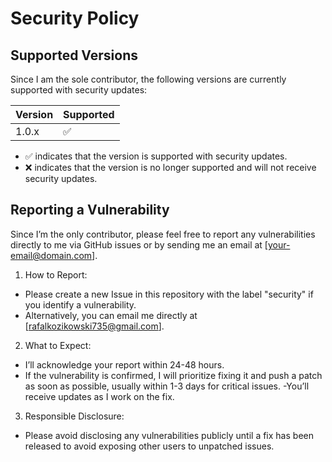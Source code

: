 # Security Policy

## Supported Versions

Since I am the sole contributor, the following versions are currently supported with security updates:

| Version | Supported          |
| ------- | ------------------ |
| 1.0.x   | :white_check_mark: |

- :white_check_mark: indicates that the version is supported with security updates.
- :x: indicates that the version is no longer supported and will not receive security updates.

## Reporting a Vulnerability

Since I’m the only contributor, please feel free to report any vulnerabilities directly to me via GitHub issues or by sending me an email at [your-email@domain.com].

1. How to Report:
- Please create a new Issue in this repository with the label "security" if you identify a vulnerability.
- Alternatively, you can email me directly at [rafalkozikowski735@gmail.com].
2. What to Expect:
- I’ll acknowledge your report within 24-48 hours.
- If the vulnerability is confirmed, I will prioritize fixing it and push a patch as soon as possible, usually within 1-3 days for critical issues.
-You’ll receive updates as I work on the fix.
3. Responsible Disclosure:
- Please avoid disclosing any vulnerabilities publicly until a fix has been released to avoid exposing other users to unpatched issues.
